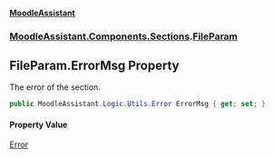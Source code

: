 #### [MoodleAssistant](index.md 'index')
### [MoodleAssistant.Components.Sections](MoodleAssistant.Components.Sections.md 'MoodleAssistant.Components.Sections').[FileParam](MoodleAssistant.Components.Sections.FileParam.md 'MoodleAssistant.Components.Sections.FileParam')

## FileParam.ErrorMsg Property

The error of the section.

```csharp
public MoodleAssistant.Logic.Utils.Error ErrorMsg { get; set; }
```

#### Property Value
[Error](MoodleAssistant.Logic.Utils.Error.md 'MoodleAssistant.Logic.Utils.Error')